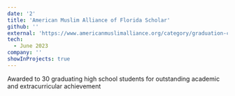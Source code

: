 ```yaml
---
date: '2'
title: 'American Muslim Alliance of Florida Scholar'
github: ''
external: 'https://www.americanmuslimalliance.org/category/graduation-cermony/scholarship/'
tech:
  - June 2023
company: ''
showInProjects: true
---
```


Awarded to 30 graduating high school students for outstanding academic and extracurricular achievement
